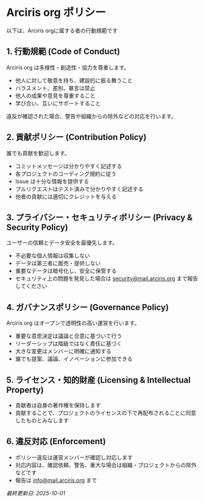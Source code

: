 # Arciris org ポリシー
以下は、Arciris orgに属する者の行動規範です

## 1. 行動規範 (Code of Conduct)
Arciris org は多様性・創造性・協力を尊重します。  
- 他人に対して敬意を持ち、建設的に振る舞うこと  
- ハラスメント、差別、暴言は禁止  
- 他人の成果や意見を尊重すること  
- 学び合い、互いにサポートすること  

違反が確認された場合、警告や組織からの除外などの対応を行います。

## 2. 貢献ポリシー (Contribution Policy)
誰でも貢献を歓迎します。  
- コミットメッセージは分かりやすく記述する  
- 各プロジェクトのコーディング規約に従う  
- Issue は十分な情報を提供する  
- プルリクエストはテスト済みで分かりやすく記述する  
- 他者の貢献には適切にクレジットを与える  

## 3. プライバシー・セキュリティポリシー (Privacy & Security Policy)
ユーザーの信頼とデータ安全を最優先します。  
- 不必要な個人情報は収集しない  
- データは第三者に販売・提供しない  
- 重要なデータは暗号化し、安全に保管する  
- セキュリティ上の問題を発見した場合は [security@mail.arciris.org](mailto:security@mail.arciris.org) まで報告してください  

## 4. ガバナンスポリシー (Governance Policy)
Arciris org はオープンで透明性の高い運営を行います。  
- 重要な意思決定は議論と合意に基づいて行う  
- リーダーシップは階級ではなく責任に基づく  
- 大きな変更はメンバーに明確に通知する  
- 誰でも提案、議論、イノベーションに参加できる  

## 5. ライセンス・知的財産 (Licensing & Intellectual Property)
- 貢献者は自身の著作権を保持します  
- 貢献することで、プロジェクトのライセンスの下で再配布されることに同意したものとみなします  

## 6. 違反対応 (Enforcement)
- ポリシー違反は運営メンバーが確認し対応します  
- 対応内容は、確認依頼、警告、重大な場合は組織・プロジェクトからの除外などです  
- 報告は [info@mail.arciris.org](mailto:info@mail.arciris.org) まで  

_最終更新日: 2025-10-01_
